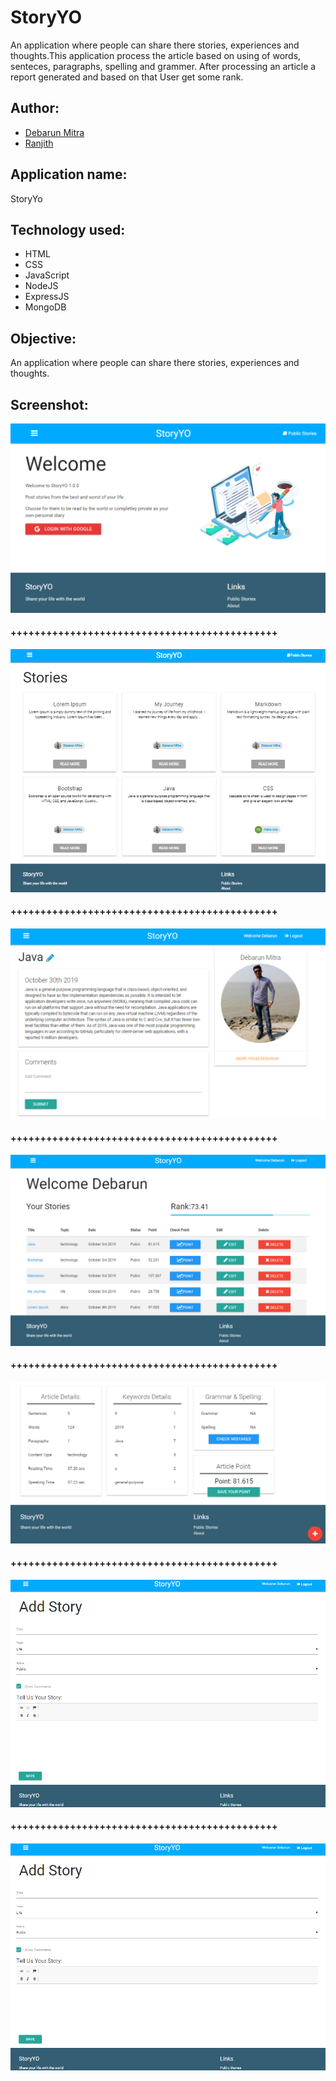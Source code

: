# StoryYO
An application where people can share there stories, experiences and thoughts.This application process the article based on using of words, senteces, paragraphs, spelling and grammer. After processing an article a report generated and based on that User get some rank.
## Author:
- [Debarun Mitra](https://github.com/DebarunMitra)
- [Ranjith](https://github.com/ranjithckumar)
## Application name: 
StoryYo
## Technology used: 
 - HTML
 - CSS
 - JavaScript
 - NodeJS
 - ExpressJS
 - MongoDB
## Objective: 
An application where people can share there stories, experiences and thoughts.
## Screenshot:
![shot1](images/welcome.PNG)
#### +++++++++++++++++++++++++++++++++++++++++++++
![shot2](images/publicStory.PNG)
#### +++++++++++++++++++++++++++++++++++++++++++++
![shot3](images/showStory.PNG)
#### +++++++++++++++++++++++++++++++++++++++++++++
![shot4](images/dashboard.PNG)
#### +++++++++++++++++++++++++++++++++++++++++++++
![shot5](images/articleDetails.PNG)
#### +++++++++++++++++++++++++++++++++++++++++++++
![shot6](images/writeStory.PNG)
#### +++++++++++++++++++++++++++++++++++++++++++++
![shot4](images/writeStory.PNG)
